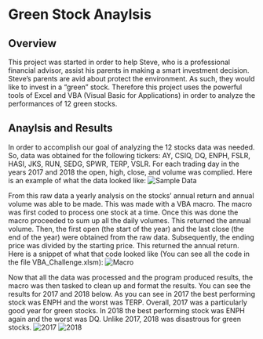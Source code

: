 # Green Stock Anaylsis

## Overview
This project was started in order to help Steve, who is a professional financial advisor, assist his parents in making a smart investment decision. Steve’s parents are avid about protect the environment. As such, they would like to invest in a “green” stock. Therefore this project uses the powerful tools of Excel and VBA (Visual Basic for Applications) in order to analyze the performances of 12 green stocks.

## Anaylsis and Results
In order to accomplish our goal of analyzing the 12 stocks data was needed. So, data was obtained for the following tickers: AY, CSIQ, DQ, ENPH, FSLR, HASI, JKS, RUN, SEDG, SPWR, TERP, VSLR. For each trading day in the years 2017 and 2018 the open, high, close, and volume was complied. Here is an example of what the data looked like:
![Sample Data](https://user-images.githubusercontent.com/71234992/94104841-dbcd5e80-fdec-11ea-83d1-671ee034845a.PNG)

From this raw data a yearly analysis on the stocks’ annual return and annual volume was able to be made. This was made with a VBA macro. The macro was first coded to process one stock at a time. Once this was done the macro proceeded to sum up all the daily volumes. This returned the annual volume. Then, the first open (the start of the year) and the last close (the end of the year) were obtained from the raw data. Subsequently, the ending price was divided by the starting price. This returned the annual return. Here is a snippet of what that code looked like (You can see all the code in the file VBA_Challenge.xlsm):
![Macro](https://user-images.githubusercontent.com/71234992/94105899-25b74400-fdef-11ea-89ad-c4d9f6488e78.PNG)

Now that all the data was processed and the program produced results, the macro was then tasked to clean up and format the results. You can see the results for 2017 and 2018 below. As you can see in 2017 the best performing stock was ENPH and the worst was TERP. Overall, 2017 was a particularly good year for green stocks. In 2018 the best performing stock was ENPH again and the worst was DQ. Unlike 2017, 2018 was disastrous for green stocks.
![2017](https://user-images.githubusercontent.com/71234992/94107455-5ba9f780-fdf2-11ea-9b6f-2d8ac2f945c5.PNG) ![2018](https://user-images.githubusercontent.com/71234992/94107456-5ba9f780-fdf2-11ea-81a5-fc8e2b9799bb.PNG)
